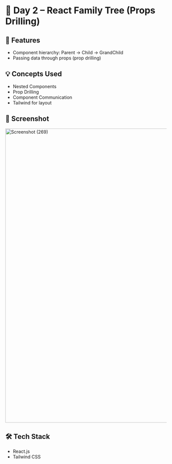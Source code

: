 # 🧬 Day 2 – React Family Tree (Props Drilling)

## 🚀 Features
- Component hierarchy: Parent → Child → GrandChild
- Passing data through props (prop drilling)

## 💡 Concepts Used
- Nested Components
- Prop Drilling
- Component Communication
- Tailwind for layout

## 📸 Screenshot
<img width="1858" height="919" alt="Screenshot (269)" src="https://github.com/user-attachments/assets/41bfc953-10e8-402b-b379-df5b0880b5a4" />


## 🛠️ Tech Stack
- React.js
- Tailwind CSS


